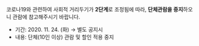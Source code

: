 코로나19와 관련하여 사회적 거리두기가 **2단계**로 조정됨에 따라, **단체관람을 중지**하오니 관람에 참고해주시기 바랍니다.
- 기간: 2020. 11. 24. (화) → 별도 공지시
- 내용: 단체(10인 이상) 관람 및 할인 적용 중지